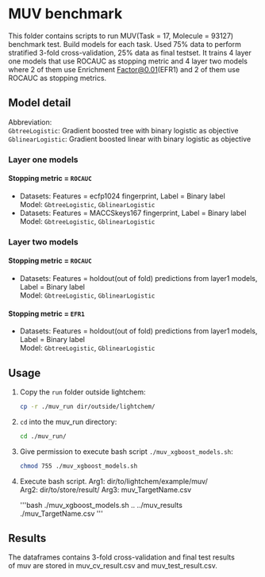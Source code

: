# MUV benchmark

This folder contains scripts to run MUV(Task = 17, Molecule = 93127) benchmark test. Build models for each task. Used 75% data to perform stratified 3-fold cross-validation, 25% data as final testset. It trains 4 layer one models that use ROCAUC as stopping metric and 4 layer two models where 2 of them use Enrichment Factor@0.01(EFR1) and 2 of them use ROCAUC as stopping metrics.

## Model detail

Abbreviation:  
`GbtreeLogistic`: Gradient boosted tree with binary logistic as objective  
`GblinearLogistic`: Gradient boosted linear with binary logistic as objective    

### Layer one models

#### Stopping metric = `ROCAUC`

* Datasets: Features = ecfp1024 fingerprint, Label = Binary label  
Model: `GbtreeLogistic`, `GblinearLogistic`
* Datasets: Features = MACCSkeys167 fingerprint, Label = Binary label  
Model: `GbtreeLogistic`, `GblinearLogistic`

### Layer two models

#### Stopping metric = `ROCAUC`

* Datasets: Features = holdout(out of fold) predictions from layer1 models,  
            Label = Binary label  
Model: `GbtreeLogistic`, `GblinearLogistic`

#### Stopping metric = `EFR1`

* Datasets: Features = holdout(out of fold) predictions from layer1 models,  
            Label = Binary label  
Model: `GbtreeLogistic`, `GblinearLogistic`

## Usage

1. Copy the `run` folder outside lightchem:  
   ```bash
   cp -r ./muv_run dir/outside/lightchem/
   ```

1. `cd` into the muv_run directory:  
   ```bash
   cd ./muv_run/
   ```

2. Give permission to execute bash script `./muv_xgboost_models.sh`:  
   ```bash
   chmod 755 ./muv_xgboost_models.sh
   ```

3. Execute bash script.
   Arg1: dir/to/lightchem/example/muv/  
   Arg2: dir/to/store/result/
   Arg3: muv_TargetName.csv

   '''bash
   ./muv_xgboost_models.sh .. ../muv_results ./muv_TargetName.csv
   '''

## Results

The dataframes contains 3-fold cross-validation and final test results  
of muv are stored in muv_cv_result.csv and muv_test_result.csv.
